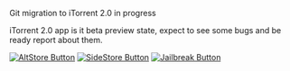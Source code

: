 Git migration to iTorrent 2.0 in progress

iTorrent 2.0 app is it beta preview state, expect to see some bugs and be ready report about them.

[![AltStore Button]][AltStore Link]
[![SideStore Button]][SideStore Link]
[![Jailbreak Button]][Jailbreak Link]


[AltStore Button]: https://img.shields.io/badge/Download-AltStore-green?style=flat
[AltStore Link]: https://intradeus.github.io/http-protocol-redirector?r=altstore://source?url=https://xitrix.github.io/iTorrent/AltStore.json 'Download with AltStore.'

[SideStore Button]: https://img.shields.io/badge/Download-SideStore-purple?style=flat
[SideStore Link]: https://intradeus.github.io/http-protocol-redirector?r=sidestore://source?url=https://xitrix.github.io/iTorrent/AltStore.json 'Download with SideStore.'

[Jailbreak Button]: https://img.shields.io/badge/Download-Jailbreak-red?style=flat
[Jailbreak Link]: https://intradeus.github.io/http-protocol-redirector?r=itms-services://?action=download-manifest&url=https://github.com/XITRIX/iTorrent/releases/latest/download/manifest.plist 'Download with Jailbreak.'
